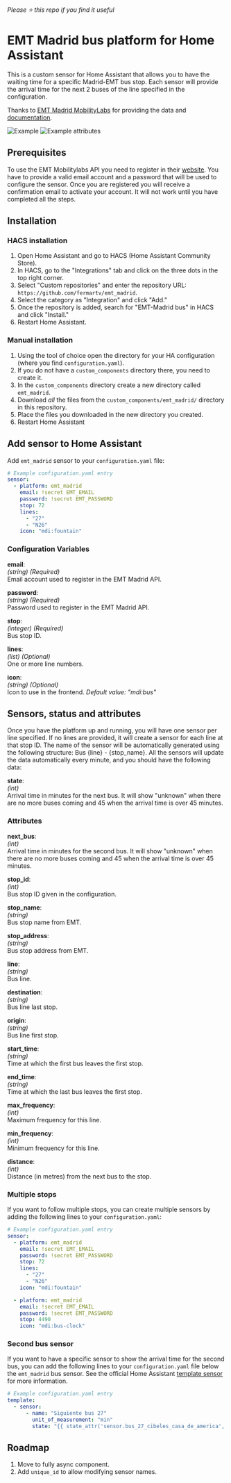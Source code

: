 _Please :star: this repo if you find it useful_

# EMT Madrid bus platform for Home Assistant

This is a custom sensor for Home Assistant that allows you to have the waiting time for a specific Madrid-EMT bus stop. Each sensor will provide the arrival time for the next 2 buses of the line specified in the configuration.

Thanks to [EMT Madrid MobilityLabs](https://mobilitylabs.emtmadrid.es/) for providing the data and [documentation](https://apidocs.emtmadrid.es/).

![Example](example.png)
![Example attributes](example_attributes.png)

## Prerequisites

To use the EMT Mobilitylabs API you need to register in their [website](https://mobilitylabs.emtmadrid.es/). You have to provide a valid email account and a password that will be used to configure the sensor. Once you are registered you will receive a confirmation email to activate your account. It will not work until you have completed all the steps.

## Installation

### HACS installation

1. Open Home Assistant and go to HACS (Home Assistant Community Store).
2. In HACS, go to the "Integrations" tab and click on the three dots in the top right corner.
3. Select "Custom repositories" and enter the repository URL: `https://github.com/fermartv/emt_madrid`.
4. Select the category as "Integration" and click "Add."
5. Once the repository is added, search for "EMT-Madrid bus" in HACS and click "Install."
6. Restart Home Assistant.


### Manual installation

1. Using the tool of choice open the directory for your HA configuration (where you find `configuration.yaml`).
2. If you do not have a `custom_components` directory there, you need to create it.
3. In the `custom_components` directory create a new directory called `emt_madrid`.
4. Download _all_ the files from the `custom_components/emt_madrid/` directory in this repository.
5. Place the files you downloaded in the new directory you created.
6. Restart Home Assistant

## Add sensor to Home Assistant

Add `emt_madrid` sensor to your `configuration.yaml` file:

   ```yaml
   # Example configuration.yaml entry
   sensor:
     - platform: emt_madrid
       email: !secret EMT_EMAIL
       password: !secret EMT_PASSWORD
       stop: 72
       lines: 
         - "27"
         - "N26"
       icon: "mdi:fountain"
   ```

### Configuration Variables

**email**:\
 _(string) (Required)_\
 Email account used to register in the EMT Madrid API.

**password**:\
 _(string) (Required)_\
 Password used to register in the EMT Madrid API.

**stop**:\
 _(integer) (Required)_\
 Bus stop ID.

**lines**:\
 _(list) (Optional)_\
 One or more line numbers.

**icon**:\
 _(string) (Optional)_\
 Icon to use in the frontend.
_Default value: "mdi:bus"_


## Sensors, status and attributes

Once you have the platform up and running, you will have one sensor per line specified. If no lines are provided, it will create a sensor for each line at that stop ID. The name of the sensor will be automatically generated using the following structure: Bus {line} - {stop_name}. All the sensors will update the data automatically every minute, and you should have the following data:

**state**:\
 _(int)_\
 Arrival time in minutes for the next bus. It will show "unknown" when there are no more buses coming and 45 when the arrival time is over 45 minutes.

### Attributes

**next_bus**:\
 _(int)_\
 Arrival time in minutes for the second bus. It will show "unknown" when there are no more buses coming and 45 when the arrival time is over 45 minutes.

**stop_id**:\
 _(int)_\
 Bus stop ID given in the configuration.

**stop_name**:\
 _(string)_\
 Bus stop name from EMT.

**stop_address**:\
 _(string)_\
 Bus stop address from EMT.

**line**:\
 _(string)_\
 Bus line.

**destination**:\
 _(string)_\
 Bus line last stop.

**origin**:\
 _(string)_\
 Bus line first stop.

**start_time**:\
 _(string)_\
 Time at which the first bus leaves the first stop.

**end_time**:\
 _(string)_\
 Time at which the last bus leaves the first stop.

**max_frequency**:\
 _(int)_\
 Maximum frequency for this line.

**min_frequency**:\
 _(int)_\
 Minimum frequency for this line.

**distance**:\
 _(int)_\
 Distance (in metres) from the next bus to the stop.


### Multiple stops

If you want to follow multiple stops, you can create multiple sensors by adding the following lines to your `configuration.yaml`:

   ```yaml
   # Example configuration.yaml entry
   sensor:
     - platform: emt_madrid
       email: !secret EMT_EMAIL
       password: !secret EMT_PASSWORD
       stop: 72
       lines: 
         - "27"
         - "N26"
       icon: "mdi:fountain"

     - platform: emt_madrid
       email: !secret EMT_EMAIL
       password: !secret EMT_PASSWORD
       stop: 4490
       icon: "mdi:bus-clock"
   ```


### Second bus sensor

If you want to have a specific sensor to show the arrival time for the second bus, you can add the following lines to your `configuration.yaml` file below the `emt_madrid` bus sensor. See the official Home Assistant [template sensor](https://www.home-assistant.io/integrations/template/) for more information.

```yaml
# Example configuration.yaml entry
template:
  - sensor:
      - name: "Siguiente bus 27"
        unit_of_measurement: "min"
        state: "{{ state_attr('sensor.bus_27_cibeles_casa_de_america', 'next_bus') }}"
```

## Roadmap

1. Move to fully async component.
2. Add `unique_id` to allow modifying sensor names.
